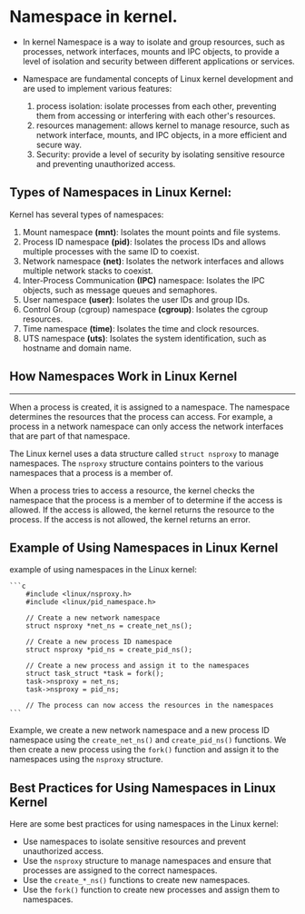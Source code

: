 # Namespace in kernel.

- In kernel Namespace is a way to isolate and group resources, such as processes, network interfaces, mounts
  and IPC objects, to provide a level of isolation and security between different applications or services. 

- Namespace are fundamental concepts of Linux kernel development and are used to implement various features:
    1. process isolation: isolate processes from each other, preventing them from accessing or interfering
       with each other's resources.
    2. resources management: allows kernel to manage resource, such as network interface, mounts, and IPC
       objects, in a more efficient and secure way.
    3. Security: provide a level of security by isolating sensitive resource and preventing unauthorized
       access.

## Types of Namespaces in Linux Kernel:

Kernel has several types of namespaces:

1. Mount namespace **(mnt)**: Isolates the mount points and file systems.
2. Process ID namespace **(pid)**: Isolates the process IDs and allows multiple processes with the same ID
   to coexist.
3. Network namespace **(net)**: Isolates the network interfaces and allows multiple network stacks to
   coexist.
4. Inter-Process Communication **(IPC)** namespace: Isolates the IPC objects, such as message queues and
   semaphores.
5. User namespace **(user)**: Isolates the user IDs and group IDs.
6. Control Group (cgroup) namespace **(cgroup)**: Isolates the cgroup resources.
7. Time namespace **(time)**: Isolates the time and clock resources.
8. UTS namespace **(uts)**: Isolates the system identification, such as hostname and domain name.

## How Namespaces Work in Linux Kernel
---

When a process is created, it is assigned to a namespace. 
The namespace determines the resources that the process can access. 
For example, a process in a network namespace can only access the network interfaces that are part of that 
namespace.

The Linux kernel uses a data structure called `struct nsproxy` to manage namespaces. 
The `nsproxy` structure contains pointers to the various namespaces that a process is a member of.

When a process tries to access a resource, the kernel checks the namespace that the process is a member of 
to determine if the access is allowed. If the access is allowed, the kernel returns the resource to the 
process. If the access is not allowed, the kernel returns an error.


Example of Using Namespaces in Linux Kernel
---

example of using namespaces in the Linux kernel:


    ```c
        #include <linux/nsproxy.h>
        #include <linux/pid_namespace.h>

        // Create a new network namespace
        struct nsproxy *net_ns = create_net_ns();

        // Create a new process ID namespace
        struct nsproxy *pid_ns = create_pid_ns();

        // Create a new process and assign it to the namespaces
        struct task_struct *task = fork();
        task->nsproxy = net_ns;
        task->nsproxy = pid_ns;

        // The process can now access the resources in the namespaces
    ```
Example, we create a new network namespace and a new process ID namespace using the `create_net_ns()` and 
`create_pid_ns()` functions. 
We then create a new process using the `fork()` function and assign it to the namespaces using the
`nsproxy` structure.

**Best Practices for Using Namespaces in Linux Kernel**
---------------------------------------------------

Here are some best practices for using namespaces in the Linux kernel:

* Use namespaces to isolate sensitive resources and prevent unauthorized access.
* Use the `nsproxy` structure to manage namespaces and ensure that processes are assigned to the correct
  namespaces.
* Use the `create_*_ns()` functions to create new namespaces.
* Use the `fork()` function to create new processes and assign them to namespaces.

